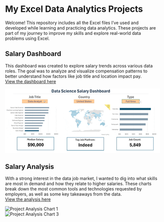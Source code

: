 # My Excel Data Analytics Projects

Welcome! This repository includes all the Excel files I’ve used and developed while learning and practicing data analytics. These projects are part of my journey to improve my skills and explore real-world data problems using Excel.

## Salary Dashboard
This dashboard was created to explore salary trends across various data roles. The goal was to analyze and visualize compensation patterns to better understand how factors like job title and location impact pay.  
[View the dashboard here](Project_1-Dashboard)  

![Salary Dashboard GIF](https://raw.githubusercontent.com/JohannesAydin96/Excel_Project-Data_Analytics/main/0_Resources/Images/1_Salary_Dashboard_Final_Dashboard.gif)


## Salary Analysis
With a strong interest in the data job market, I wanted to dig into what skills are most in demand and how they relate to higher salaries. These charts break down the most common tools and technologies requested by employers, as well as some key takeaways from the data.   
[View the analysis here](Project_2-Analysis) 

![Project Analysis Chart 1](https://github.com/user-attachments/assets/ebd2e05b-4f82-4a82-84ac-d0eefaafcc72)  
![Project Analysis Chart 3](https://github.com/user-attachments/assets/cb3baa367-3046-4569-a65d-e36cf9751eb0)
